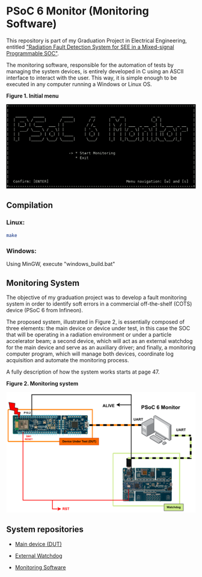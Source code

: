 # PSoC 6 Monitor (Monitoring Software)

This repository is part of my Graduation Project in Electrical Engineering, entitled ["Radiation Fault Detection System for SEE in a Mixed-signal Programmable SOC"](doc/graduation_thesis.pdf).

The monitoring software, responsible for the automation of tests by managing the system devices, is entirely developed in C using an ASCII interface to interact with the user. This way, it is simple enough to be executed in any computer running a Windows or Linux OS.

**Figure 1. Initial menu**

![Initial Menu](doc/imgs/initial_menu.png)

## Compilation

### Linux:

```bash
make
```

### Windows:

Using MinGW, execute "windows\_build.bat"

## Monitoring System

The objective of my graduation project was to develop a fault monitoring system
in order to identify soft errors in a commercial off-the-shelf (COTS) device (PSoC 6 from Infineon).

The proposed system, illustrated in Figure 2, is essentially composed of three elements: the main device or
device under test, in this case the SOC that will be operating in a radiation environment or under
a particle accelerator beam; a second device, which will act as an external watchdog for the main
device and serve as an auxiliary driver; and finally, a monitoring computer program, which will
manage both devices, coordinate log acquisition and automate the monitoring process.

A fully description of how the system works starts at page 47.

**Figure 2. Monitoring system**

![Monitoring system Menu](doc/imgs/monitoring_system.png)

## System repositories

* [Main device (DUT)](https://github.com/eduardofabbris/error_detection)

* [External Watchdog](https://github.com/eduardofabbris/external_watchdog)

* [Monitoring Software](https://github.com/eduardofabbris/psoc_monitor)
